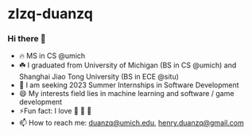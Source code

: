# zlzq-duanzq

### Hi there 👋

- 🔥 MS in CS @umich
- ☘️ I graduated from University of Michigan (BS in CS @umich) and Shanghai Jiao Tong University (BS in ECE @situ)
- 🤖 I am seeking 2023 Summer Internships in Software Development
- 😄 My interests field lies in machine learning and software / game development
- ⚡Fun fact: I love 📸 🏓 🍜
- 📫 How to reach me: [duanzq@umich.edu](mailto:duanzq@umich.edu), [henry.duanzq@gmail.com](mailto:henry.duanzq@gmail.com)

